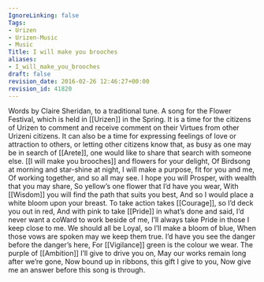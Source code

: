 ```yaml
---
IgnoreLinking: false
Tags:
- Urizen
- Urizen-Music
- Music
Title: I will make you brooches
aliases:
- I_will_make_you_brooches
draft: false
revision_date: 2016-02-26 12:46:27+00:00
revision_id: 41820
---
```


Words by Claire Sheridan, to a traditional tune. 
A song for the Flower Festival, which is held in [[Urizen]] in the Spring. It is a time for the citizens of Urizen to comment and receive comment on their Virtues from other Urizeni citizens. It can also be a time for expressing feelings of love or attraction to others, or letting other citizens know that, as busy as one may be in search of [[Arete]], one would like to share that search with someone else. 
[[I will make you brooches]] and flowers for your delight,
Of Birdsong at morning and star-shine at night,
I will make a purpose, fit for you and me,
Of working together, and so all may see.
I hope you will Prosper, with wealth that you may share,
So yellow’s one flower that I’d have you wear,
With [[Wisdom]] you will find the path that suits you best,
And so I would place a white bloom upon your breast. 
To take action takes [[Courage]], so I’d deck you out in red, 
And with pink to take [[Pride]] in what’s done and said,
I’d never want a coWard to work beside of me, 
I’ll always take Pride in those I keep close to me.
We should all be Loyal, so I’ll make a bloom of blue,
When those vows are spoken may we keep them true.
I’d have you see the danger before the danger’s here,
For [[Vigilance]] green is the colour we wear. 
The purple of [[Ambition]] I’ll give to drive you on,
May our works remain long after we’re gone,
Now bound up in ribbons, this gift I give to you, 
Now give me an answer before this song is through.